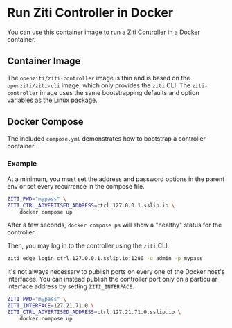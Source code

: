 
# Run Ziti Controller in Docker

You can use this container image to run a Ziti Controller in a Docker container.

## Container Image

The `openziti/ziti-controller` image is thin and is based on the `openziti/ziti-cli` image, which only provides the
`ziti` CLI. The `ziti-controller` image uses the same bootstrapping defaults and option variables as the Linux package.

## Docker Compose

The included `compose.yml` demonstrates how to bootstrap a controller container.

### Example

At a minimum, you must set the address and password options in the parent env or set every recurrence in the compose file.

```bash
ZITI_PWD="mypass" \
ZITI_CTRL_ADVERTISED_ADDRESS=ctrl.127.0.0.1.sslip.io \
    docker compose up
```

After a few seconds, `docker compose ps` will show a "healthy" status for the controller.

Then, you may log in to the controller using the `ziti` CLI.

```bash
ziti edge login ctrl.127.0.0.1.sslip.io:1280 -u admin -p mypass
```

It's not always necessary to publish ports on every one of the Docker host's interfaces. You can instead publish the
controller port only on a particular interface address by setting `ZITI_INTERFACE`.

```bash
ZITI_PWD="mypass" \
ZITI_INTERFACE=127.21.71.0 \
ZITI_CTRL_ADVERTISED_ADDRESS=ctrl.127.21.71.0.sslip.io \
    docker compose up
```
